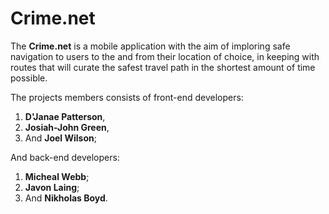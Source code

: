 # Crime.net

The **Crime.net** is a mobile application with the aim of imploring safe navigation to users to the and from their location of choice, in keeping with routes that will curate the safest travel path in the shortest amount of time possible.

The projects members consists of front-end developers: 
1. **D'Janae Patterson**,
2. **Josiah-John Green**,
3. And **Joel Wilson**;

And back-end developers: 
1. **Micheal Webb**;
2. **Javon Laing**;
3. And **Nikholas Boyd**.

